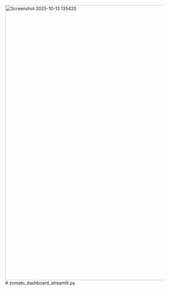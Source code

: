 <img width="1888" height="874" alt="Screenshot 2025-10-13 135420" src="https://github.com/user-attachments/assets/b81379ab-3757-432e-a632-a78ada041121" />
# zomato_dashboard_streamlit.py
